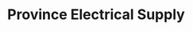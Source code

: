 ---
title: "Province Electrical Supply"
url: /toronto/province-electrical-supply/
shop: Baustoffe
---